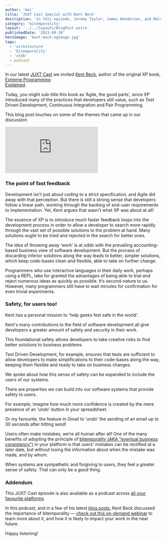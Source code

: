 ```yaml
---
author: 'mal'
title: 'JUXT Cast Special with Kent Beck'
description: 'In this episode, Jeremy Taylor, James Henderson, and Malcolm Sparks are joined by Kent Beck to discuss programming, bitemporality, and the state of Agile.'
category: 'bitemporality'
layout: '../../layouts/BlogPost.astro'
publishedDate: '2023-08-30'
heroImage: 'kent-beck-ogimage.jpg'
tags:
  - 'architecture'
  - 'bitemporality'
  - 'xtdb'
  - podcast
---
```


In our latest <a href='https://pnc.st/s/juxt-cast/736d5a29/juxt-cast-special-with-kent-beck' target='_blank'>JUXT Cast</a> we invited <a href='https://en.wikipedia.org/wiki/Kent_Beck' target='_blank'>Kent Beck</a>, author of the original XP book, <a href='https://www.amazon.co.uk/Extreme-Programming-Explained-Embrace-Change/dp/0321278658' target='_blank'> Extreme Programming <br> Explained</a>.

Today, you might sub-title this book as ‘Agile, the good parts’, since XP introduced many of the practices that developers still value, such as Test Driven Development, Continuous Integration and Pair Programming.

This blog post touches on some of the themes that came up in our discussion.

<iframe class='md:w-[560px] w-full h-[315px]' src="https://www.youtube.com/embed/gaRyeGrp0vU?si=SVjIlkNveDfwKfZz" title="YouTube video player" frameborder="0" allow="accelerometer; autoplay; clipboard-write; encrypted-media; gyroscope; picture-in-picture; web-share" allowfullscreen></iframe>

### The point of fast feedback

Development isn’t just about coding to a strict specification, and Agile did away with that perception. But there is still a strong sense that developers follow a linear path, working through the backlog of end-user requirements to implementation. Yet, Kent argues that wasn’t what XP was about at all!

The essence of XP is to introduce much faster feedback loops into the development process in order to allow a developer to search more rapidly through the vast set of possible solutions to the problem at hand. Many solutions ought to be tried and rejected in the search for better ones.

The idea of throwing away ‘work’ is at odds with the prevailing accounting-based business view of software development. But the process of discarding inferior solutions along the way leads to better, simpler solutions, which keep code-bases clean and flexible, able to take on further change.

Programmers who use interactive languages in their daily work, perhaps using a REPL, take for granted the advantages of being able to trial and reject numerous ideas as quickly as possible. It’s second-nature to us. However, many programmers still have to wait minutes for confirmation for even trivial experiments.

### Safety, for users too!

Kent has a personal mission to 'help geeks feel safe in the world'.

Kent's many contributions to the field of software development all give developers a greater amount of safety and security in their work.

This foundational safety allows developers to take creative risks to find better solutions to business problems.

Test Driven Development, for example, ensures that tests are sufficient to allow developers to make simplifications to their code-bases along the way, keeping them flexible and ready to take on business changes.

We spoke about how this sense of safety can be expanded to include the users of our systems.

There are properties we can build into our software systems that provide safety to users.

For example, imagine how much more confidence is created by the mere presence of an 'undo' button in your spreadsheet.

Or my favourite, the feature in Gmail to 'undo' the sending of an email up to 30 seconds after hitting send!

Users often make mistakes, we’re all human after all! One of the many benefits of adopting the principle of <a href='https://tidyfirst.substack.com/p/eventual-business-consistency' target='_blank'>bitemporality (AKA "eventual business consistency")</a> in your platform is that users' mistakes can be rectified at a later date, but without losing the information about when the mistake was made, and by whom.

When systems are sympathetic and forgiving to users, they feel a greater sense of safety. That can only be a good thing.

### Addendum

This JUXT Cast episode is also available as a podcast across [all your favourite platforms](https://pnc.st/s/juxt-cast/736d5a29/juxt-cast-special-with-kent-beck).

In this podcast, and in a few of his latest <a href='https://tidyfirst.substack.com/archive' target='_blank'>blog posts</a>, Kent Beck discussed the importance of bitemporality — <a href='https://www.juxt.pro/blog/bitemporality-and-the-art-of-maintaining-accurate-databases/' target='_blank'>check out this on-demand webinar</a> to learn more about it, and how it is likely to impact your work in the near future.

Happy listening!
